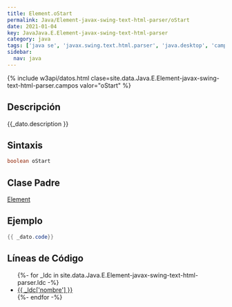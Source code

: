 ```yaml
---
title: Element.oStart
permalink: Java/Element-javax-swing-text-html-parser/oStart
date: 2021-01-04
key: JavaJava.E.Element-javax-swing-text-html-parser
category: java
tags: ['java se', 'javax.swing.text.html.parser', 'java.desktop', 'campo java', 'Java 1.0']
sidebar: 
  nav: java
---
```


{% include w3api/datos.html clase=site.data.Java.E.Element-javax-swing-text-html-parser.campos valor="oStart" %}

## Descripción
{{_dato.description }}

## Sintaxis
~~~java
boolean oStart
~~~

## Clase Padre
[Element](/Java/Element-javax-swing-text-html-parser/)

## Ejemplo
~~~java
{{ _dato.code}}
~~~

## Líneas de Código
<ul>
{%- for _ldc in site.data.Java.E.Element-javax-swing-text-html-parser.ldc -%}
   <li>
       <a href="{{_ldc['url'] }}">{{ _ldc['nombre'] }}</a>
   </li>
{%- endfor -%}
</ul>
